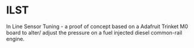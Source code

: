 # ILST
In Line Sensor Tuning - a proof of concept based on a Adafruit Trinket M0 board to alter/ adjust the pressure on a fuel injected diesel common-rail engine.
